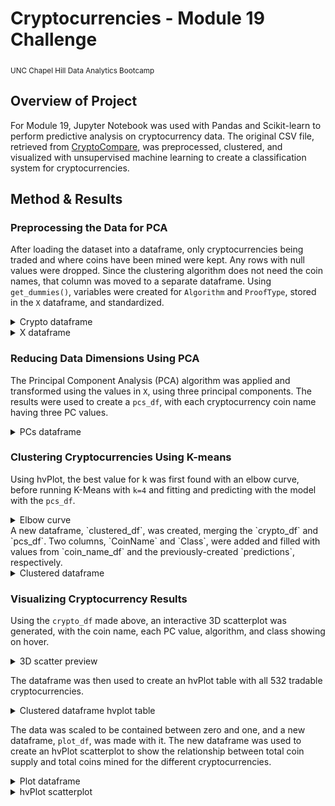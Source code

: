 # Cryptocurrencies - Module 19 Challenge
<sub>UNC Chapel Hill Data Analytics Bootcamp</sub>

## Overview of Project
For Module 19, Jupyter Notebook was used with Pandas and Scikit-learn to perform predictive analysis on cryptocurrency data. The original CSV file, retrieved from [CryptoCompare](https://min-api.cryptocompare.com/data/all/coinlist), was preprocessed, clustered, and visualized with unsupervised machine learning to create a classification system for cryptocurrencies.

## Method & Results
### Preprocessing the Data for PCA
After loading the dataset into a dataframe, only cryptocurrencies being traded and where coins have been mined were kept. Any rows with null values were dropped. Since the clustering algorithm does not need the coin names, that column was moved to a separate dataframe. Using `get_dummies()`, variables were created for `Algorithm` and `ProofType`, stored in the `X` dataframe, and standardized.

<details>
  <summary>Crypto dataframe</summary>
  
  ![crypto dataframe](images/crypto_df.png)
  
</details>
<details>
  <summary>X dataframe</summary>
  
  ![x dataframe](images/x_df.png)
  
</details>

### Reducing Data Dimensions Using PCA
The Principal Component Analysis (PCA) algorithm was applied and transformed using the values in `X`, using three principal components. The results were used to create a `pcs_df`, with each cryptocurrency coin name having three PC values.

<details>
  <summary>PCs dataframe</summary>
  
  ![pcs dataframe](images/pcs_df.png)
  
</details>

### Clustering Cryptocurrencies Using K-means
Using hvPlot, the best value for k was first found with an elbow curve, before running K-Means with `k=4` and fitting and predicting with the model with the `pcs_df`.

<details>
  <summary>Elbow curve</summary>
  
  ![elbow curve](images/elbow_curve.png)
  
</details>
A new dataframe, `clustered_df`, was created, merging the `crypto_df` and `pcs_df`. Two columns, `CoinName` and `Class`, were added and filled with values from `coin_name_df` and the previously-created `predictions`, respectively.

<details>
  <summary>Clustered dataframe</summary>
  
  ![clustered dataframe](images/clustered_df.png)
  
</details>

### Visualizing Cryptocurrency Results
Using the `crypto_df` made above, an interactive 3D scatterplot was generated, with the coin name, each PC value, algorithm, and class showing on hover.

<details>
  <summary>3D scatter preview</summary>
  
  ![3D scatter plot](images/clustered_visual.png)
  <sub>Go to the `crypto_clustering.ipynb` file to interact with the graphic.</sub>
  
</details>

The dataframe was then used to create an hvPlot table with all 532 tradable cryptocurrencies.

<details>
  <summary>Clustered dataframe hvplot table</summary>
  
  ![clustered dataframe hvplot](images/clustered_hvplot.png)
  
</details>

The data was scaled to be contained between zero and one, and a new dataframe, `plot_df`, was made with it. The new dataframe was used to create an hvPlot scatterplot to show the relationship between total coin supply and total coins mined for the different cryptocurrencies.

<details>
  <summary>Plot dataframe</summary>
  
  ![plot dataframe](images/plot_df.png)
  
</details>
<details>
  <summary>hvPlot scatterplot</summary>
  
  ![hvplot scatterplot](images/plot_visual.png)
  
</details>
